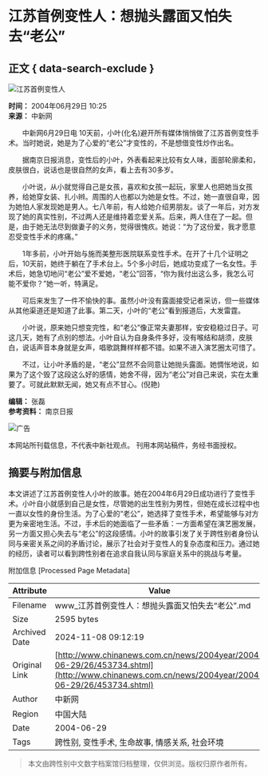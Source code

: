 # 江苏首例变性人：想抛头露面又怕失去“老公”

## 正文 { data-search-exclude }


![江苏首例变性人](http://www.chinanews.com.cn/newsiimg/1.gif)

**时间：** 2004年06月29日 10:25  
**来源：** 中新网  

　　中新网6月29日电 10天前，小叶(化名)避开所有媒体悄悄做了江苏首例变性手术。当时她说，她是为了心爱的“老公”才变性的，不是想借变性炒作出名。

　　据南京日报消息，变性后的小叶，外表看起来比较有女人味，面部轮廓柔和，皮肤很白，说话也是很自然的女声，看上去有30多岁。

　　小叶说，从小就觉得自己是女孩，喜欢和女孩一起玩，家里人也把她当女孩养，给她穿女装、扎小辫。周围的人也都以为她是女性。不过，她一直很自卑，因为她怕人家发现她是男人。七八年前，有人给她介绍男朋友。谈了一年后，对方发现了她的真实性别，不过两人还是维持着恋爱关系。后来，两人住在了一起。但是，由于她无法尽到做妻子的义务，觉得很愧疚。她说：“为了这份爱，我才愿意忍受变性手术的疼痛。”

　　1年多前，小叶开始与施而美整形医院联系变性手术。在开了十几个证明之后，10天前，她终于躺在了手术台上。5个多小时后，她成功变成了一名女性。手术后，她急切地问“老公”爱不爱她，“老公”回答，“你为我付出这么多，我怎么可能不爱你？”她一听，特满足。

　　可后来发生了一件不愉快的事。虽然小叶没有露面接受记者采访，但一些媒体从其他渠道还是知道了此事。第二天，小叶的“老公”看到报道后，大发雷霆。

　　小叶说，原来她只想变完性，和“老公”像正常夫妻那样，安安稳稳过日子。可这几天，她有了点别的想法。小叶自认为自身条件多好，没有喉结和胡须，皮肤白，说话声音本身就是女声，唱歌跳舞样样都不错。如果不进入演艺圈太可惜了。

　　不过，让小叶矛盾的是，“老公”显然不会同意让她抛头露面。她惆怅地说，如果为了这个毁了这段这么好的感情，她舍不得，因为“老公”对自己来说，实在太重要了。可就此默默无闻，她又有点不甘心。(倪艳)

**编辑：** 张磊  
**参考资料：** 南京日报  

![广告](http://www.chinanews.com.cn/fileftp/2004-06-04/_1086312404_a.gif) 

本网站所刊载信息，不代表中新社观点。 刊用本网站稿件，务经书面授权。

## 摘要与附加信息

<!-- tcd_abstract -->
本文讲述了江苏首例变性人小叶的故事。她在2004年6月29日成功进行了变性手术。小叶自小就感到自己是女性，尽管她的出生性别为男性，但她在成长过程中也一直以女性的身份生活。为了心爱的“老公”，她选择了变性手术，希望能够与对方更为亲密地生活。不过，手术后的她面临了一些矛盾：一方面希望在演艺圈发展，另一方面又担心失去与“老公”的这段感情。小叶的故事引发了关于跨性别者身份认同与亲密关系之间的矛盾讨论，展示了社会对于变性人的复杂态度和压力。通过她的经历，读者可以看到跨性别者在追求自我认同与家庭关系中的挑战与考量。
<!-- tcd_abstract_end -->

附加信息 [Processed Page Metadata]

| Attribute       | Value                                  |
|-----------------|----------------------------------------|
| Filename        | www_江苏首例变性人：想抛头露面又怕失去“老公”.md                             |
| Size            | 2595 bytes                           |
| Archived Date   | 2024-11-08 09:12:19                             |
| Original Link   | [http://www.chinanews.com.cn/news/2004year/2004-06-29/26/453734.shtml](http://www.chinanews.com.cn/news/2004year/2004-06-29/26/453734.shtml)                       |
| Author          | 中新网                               |
| Region          | 中国大陆                               |
| Date            | 2004-06-29                                 |
| Tags            | 跨性别, 变性手术, 生命故事, 情感关系, 社会环境                                 |
>
> 本文由跨性别中文数字档案馆归档整理，仅供浏览。版权归原作者所有。
>